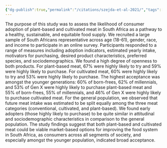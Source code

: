 ```yaml
---
{"dg-publish":true,"permalink":"/citations/szejda-et-al-2021/","tags":["#cultivated_meat","#consumer_attitudes"],"created":"2025-10-22T22:38:37.504+01:00","updated":"2025-10-22T22:38:37.504+01:00"}
---
```


The purpose of this study was to assess the likelihood of consumer adoption of plant-based and cultivated meat in South Africa as a pathway to a healthy, sustainable, and equitable food supply. We recruited a large sample of South Africans representative across age (18-61), gender, race, and income to participate in an online survey. Participants responded to a range of measures including adoption indicators, estimated yearly intake, motivators for purchasing, desired product characteristics, preferred species, and sociodemographics. We found a high degree of openness to both products. For plant-based meat, 67% were highly likely to try and 59% were highly likely to purchase. For cultivated meat, 60% were highly likely to try and 53% were highly likely to purchase. The highest acceptance was amongst the younger generations: 60% of born-frees, 62% of millennials, and 53% of Gen X were highly likely to purchase plant-based meat and 55% of born-frees, 55% of millennials, and 46% of Gen X were highly likely to purchase cultivated meat. For the general population, we observed that future meat intake was estimated to be split equally among the three meat categories (conventional, cultivated, and plant-based). We found early adopters (those highly likely to purchase) to be quite similar in attitudinal and sociodemographic characteristics in comparison to the general population. The study findings suggest that both plant-based and cultivated meat could be viable market-based options for improving the food system in South Africa, as consumers across all segments of society, and especially amongst the younger population, indicated broad acceptance.